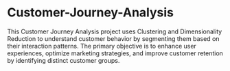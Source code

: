 # Customer-Journey-Analysis
This Customer Journey Analysis project uses Clustering and Dimensionality Reduction to understand customer behavior by segmenting them based on their interaction patterns. The primary objective is to enhance user experiences, optimize marketing strategies, and improve customer retention by identifying distinct customer groups.
